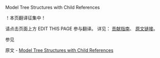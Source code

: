  Model Tree Structures with Child References

 ！本页翻译征集中！

请点击页面上方 EDIT THIS PAGE 参与翻译。
详见：
[贡献指南]( https://github.com/JinMuInfo/MongoDB-Manual-zh/blob/master/CONTRIBUTING.md )、
[原文链接](  https://docs.mongodb.com/manual/tutorial/model-tree-structures-with-child-references/  )。

 参见

原文 - [Model Tree Structures with Child References]( https://docs.mongodb.com/manual/tutorial/model-tree-structures-with-child-references/ )

